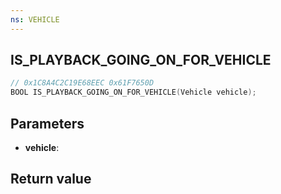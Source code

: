 ```yaml
---
ns: VEHICLE
---
```

## IS_PLAYBACK_GOING_ON_FOR_VEHICLE

```c
// 0x1C8A4C2C19E68EEC 0x61F7650D
BOOL IS_PLAYBACK_GOING_ON_FOR_VEHICLE(Vehicle vehicle);
```


## Parameters
* **vehicle**:

## Return value
